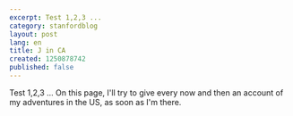 ```yaml
---
excerpt: Test 1,2,3 ...
category: stanfordblog
layout: post
lang: en
title: J in CA
created: 1250878742
published: false
---
```

Test 1,2,3 ... On this page, I'll try to give every now and then an account of my adventures in the US, as soon as I'm there.
